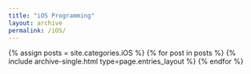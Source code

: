 ```yaml
---
title: "iOS Programming"
layout: archive
permalink: /iOS/
---
```



{% assign posts = site.categories.iOS %}
{% for post in posts %} {% include archive-single.html type=page.entries_layout %} {% endfor %}